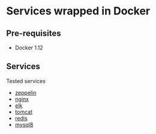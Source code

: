 # Services wrapped in Docker

## Pre-requisites

- Docker 1.12

## Services
Tested services

- [zeppelin](https://github.com/dreambeam/docker/tree/master/zeppelin)
- [nginx](https://github.com/dreambeam/docker/tree/master/nginx)
- [elk](https://github.com/dreambeam/docker/tree/master/elk)
- [tomcat](https://github.com/dreambeam/docker/tree/master/tomcat)
- [redis](https://github.com/dreambeam/docker/tree/master/redis)
- [mysql8](https://github.com/dreambeam/docker/tree/master/mysql8)

